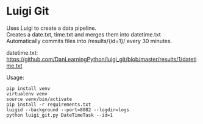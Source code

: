 # Luigi Git
Uses Luigi to create a data pipeline.  
Creates a date.txt, time.txt and merges them into datetime.txt  
Automatically commits files into /results/{id=1}/ every 30 minutes.

datetime.txt: https://github.com/DanLearningPython/luigi_git/blob/master/results/1/datetime.txt

Usage:

```
pip install venv
virtualenv venv
source venv/bin/activate
pip install -r requirements.txt
luigid --background --port=8082 --logdir=logs
python luigi_git.py DateTimeTask --id=1
```
